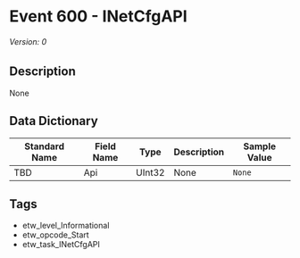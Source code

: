 # Event 600 - INetCfgAPI
###### Version: 0

## Description
None

## Data Dictionary
|Standard Name|Field Name|Type|Description|Sample Value|
|---|---|---|---|---|
|TBD|Api|UInt32|None|`None`|

## Tags
* etw_level_Informational
* etw_opcode_Start
* etw_task_INetCfgAPI